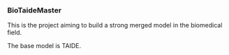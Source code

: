 ### BioTaideMaster

This is the project aiming to build a strong merged model in the biomedical field.

The base model is TAIDE.
